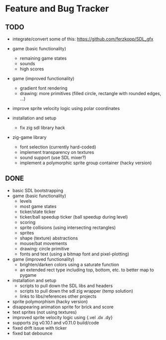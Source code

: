 # Feature and Bug Tracker

## TODO

- integrate/convert some of this: https://github.com/ferzkopp/SDL_gfx

- game (basic functionality)
  - remaining game states
  - sounds
  - high scores
- game (improved functionality)
  - gradient font rendering
  - drawing: more primitives (filled circle, rectangle with rounded edges, ...)
- improve sprite velocity logic using polar coordinates
- installation and setup
  - fix zig sdl library hack
- zig-game library
  - font selection (currently hard-coded)
  - implement transparency on textures
  - sound support (use SDL mixer?)
  - implement a polymorphic sprite group container (hacky version)

## DONE

- basic SDL bootstrapping
- game (basic functionality)
  - levels
  - most game states
  - ticker/state ticker
  - ticker/ball speedup ticker (ball speedup during level)
  - scoring
  - sprite collisions (using intersecting rectangles)
  - sprites
  - shape (texture) abstractions
  - mouse/bat movements
  - drawing: circle primitive
  - fonts and text (using a bitmap font and pixel-plotting)
- game (improved functionality)
  - brighten/darken colors using a saturate function
  - an extended rect type including top, bottom, etc. to better map to pygame
- installation and setup
  - scripts to pull down the SDL libs and headers
  - scripts to pull down the sdl zig wrapper (temp solution)
  - links to libs/references other projects
- sprite polymorphism (hacky version)
- disappearing animation sprite for brick and score
- text sprites (not using textures)
- improved sprite velocity logic using {.vel .dx .dy}
- supports zig v0.10.1 and v0.11.0 build/code
- fixed drift issue with ticker
- fixed bat debounce
